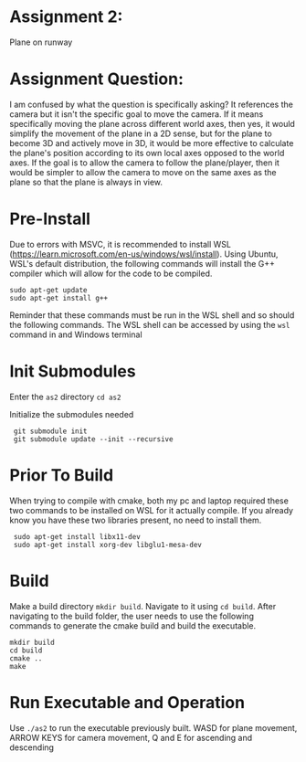 # Assignment 2: 
Plane on runway

# Assignment Question:
I am confused by what the question is specifically asking? It references the camera but it isn't the specific goal to move the camera. If it means specifically moving the plane across different world axes, then yes, it would simplify the movement of the plane in a 2D sense, but for the plane to become 3D and actively move in 3D, it would be more effective to calculate the plane's position according to its own local axes opposed to the world axes. If the goal is to allow the camera to follow the plane/player, then it would be simpler to allow the camera to move on the same axes as the plane so that the plane is always in view.

# Pre-Install
Due to errors with MSVC, it is recommended to install WSL (https://learn.microsoft.com/en-us/windows/wsl/install). Using Ubuntu, WSL's default distribution, the following commands will install the G++ compiler which will allow for the code to be compiled.
```
sudo apt-get update
sudo apt-get install g++
```
Reminder that these commands must be run in the WSL shell and so should the following commands. The WSL shell can be accessed by using the ```wsl``` command in and Windows terminal

# Init Submodules
Enter the ```as2``` directory
```cd as2```

Initialize the submodules needed
```
 git submodule init
 git submodule update --init --recursive
```

# Prior To Build
When trying to compile with cmake, both my pc and laptop required these two commands to be installed on WSL for it actually compile. If you already know you have these two libraries present, no need to install them.
```
 sudo apt-get install libx11-dev
 sudo apt-get install xorg-dev libglu1-mesa-dev
```

# Build
Make a build directory ```mkdir build```. Navigate to it using ```cd build```. After navigating to the build folder, the user needs to use the following commands to generate the cmake build and build the executable.
```
mkdir build
cd build
cmake ..
make
```

# Run Executable and Operation
Use ```./as2``` to run the executable previously built. WASD for plane movement, ARROW KEYS for camera movement, Q and E for ascending and descending
